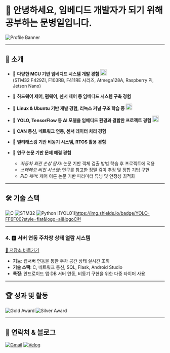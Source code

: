 # 👋 안녕하세요, 임베디드 개발자가 되기 위해 공부하는 문병일입니다.

![Profile Banner](https://capsule-render.vercel.app/api?type=waving&color=0:0f2027,100:2c5364&height=200&text=Welcome%20to%20My%20GitHub&fontSize=40&fontColor=ffffff)

---

## 🚀 소개
- 💾 **다양한 MCU 기반 임베디드 시스템 개발 경험** <img src="https://cdn-icons-png.flaticon.com/512/2103/2103626.png" width="20"/>  
  (STM32 F429ZI, F103RB, F411RE 시리즈, Atmega128A, Raspberry Pi, Jetson Nano)  

- 🔧 **하드웨어 제어, 펌웨어, 센서 제어 등 임베디드 시스템 구축 경험**

- 🐧 **Linux & Ubuntu 기반 개발 경험, 리눅스 커널 구조 학습 중** <img src="https://cdn-icons-png.flaticon.com/512/518/518713.png" width="20"/>  

- 🧠 **YOLO, TensorFlow 등 AI 모델을 임베디드 환경과 결합한 프로젝트 경험** <img src="https://cdn-icons-png.flaticon.com/512/1088/1088537.png" width="20"/>  

- 📡 **CAN 통신, 네트워크 연동, 센서 데이터 처리 경험**

- 🌱 **멀티태스킹 기반 비동기 시스템, RTOS 활용 경험**

- 📖 **연구 논문 기반 문제 해결 경험**  
  - *자동차 외관 손상 탐지*: 논문 기반 객체 검출 방법 학습 후 프로젝트에 적용  
  - *스테레오 비전 시스템*: 연구를 참고한 정밀 깊이 추정 및 정합 기법 구현  
  - *PID 제어*: 제어 이론 논문 기반 파라미터 튜닝 및 안정성 최적화  

---

## 🛠 기술 스택
![C](https://img.shields.io/badge/C-00599C?style=flat&logo=c&logoColor=white)
![STM32](https://img.shields.io/badge/STM32-03234B?style=flat&logo=stmicroelectronics&logoColor=white)
![Python](https://img.shields.io/badge/Python-3776AB?style=flat&logo=python&logoColor=white)
![YOLO](https://img.shields.io/badge/YOLO-FF6F00?style=flat&logo=ai&logoC현

---

### 4. 🅿️ 서버 연동 주차장 상태 열람 시스템  
[🔗 저장소 바로가기](https://github.com/david1597-embedded/parkinglot_project)  
- **기능**: 웹서버 연동을 통한 주차 공간 상태 실시간 조회  
- **기술 스택**: C, 네트워크 통신, SQL, Flask, Android Studio  
- **특징**: 안드로이드 앱·DB 서버 연동, 비동기 구현을 위한 다중 타이머 사용

---

## 🏆 성과 및 활동
![Gold Award](https://img.shields.io/badge/졸업%20프로젝트-금상-FFD700?style=for-the-badge&logo=medal&logoColor=white)
![Silver Award](https://img.shields.io/badge/Intel%20Edge%20AI%20SW%20아카데미%20프로젝트-은상-C0C0C0?style=for-the-badge&logo=intel&logoColor=white)

---

## 🔗 연락처 & 블로그
[![Gmail](https://img.shields.io/badge/Gmail-D14836?style=flat&logo=gmail&logoColor=white)](mailto:kkhyun3131@gmail.com)
[![Velog](https://img.shields.io/badge/Velog-20C997?style=flat&logo=velog&logoColor=white)](https://velog.io/@david1597/posts)


